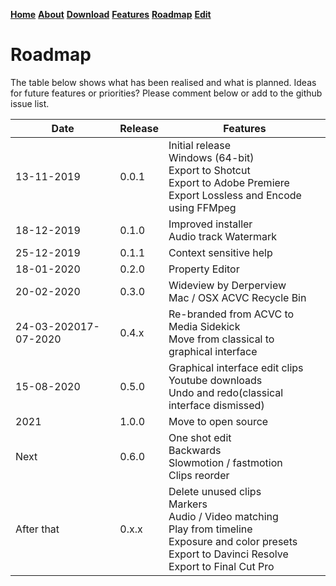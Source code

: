  [__Home__](https://ewoudwijma.github.io/MediaSidekick/)
[__About__](about.md)
[__Download__](download.md)
[__Features__](features.md)
[__Roadmap__](roadmap.md)
[__Edit__](https://github.com/ewoudwijma/MediaSidekick/edit/gh-pages/roadmap.md)

# Roadmap

The table below shows what has been realised and what is planned. Ideas for future features or priorities? Please comment below or add to the github issue list.

|Date|Release|Features|
|--- |--- |--- |
|13-11-2019|0.0.1|Initial release<br>Windows (64-bit)<br>Export to Shotcut<br>Export to Adobe Premiere<br>Export Lossless and Encode using FFMpeg|
|18-12-2019|0.1.0|Improved installer<br>Audio track Watermark|
|25-12-2019|0.1.1|Context sensitive help|
|18-01-2020|0.2.0|Property Editor|
|20-02-2020|0.3.0|Wideview by Derperview<br>Mac / OSX ACVC Recycle Bin|
|24-03-202017-07-2020|0.4.x|Re-branded from ACVC to Media Sidekick<br>Move from classical to graphical interface|
|15-08-2020|0.5.0|Graphical interface edit clips <br>Youtube downloads<br>Undo and redo(classical interface dismissed)|
|2021|1.0.0|Move to open source|
|Next|0.6.0|One shot edit<br>Backwards<br>Slowmotion / fastmotion  <br>Clips reorder|
|After that|0.x.x|Delete unused clips<br>Markers<br>Audio / Video matching<br>Play from timeline<br>Exposure and color presets<br>Export to Davinci Resolve<br>Export to Final Cut Pro|
